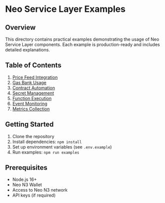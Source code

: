 # Neo Service Layer Examples

## Overview
This directory contains practical examples demonstrating the usage of Neo Service Layer components. Each example is production-ready and includes detailed explanations.

## Table of Contents
1. [Price Feed Integration](#price-feed-integration)
2. [Gas Bank Usage](#gas-bank-usage)
3. [Contract Automation](#contract-automation)
4. [Secret Management](#secret-management)
5. [Function Execution](#function-execution)
6. [Event Monitoring](#event-monitoring)
7. [Metrics Collection](#metrics-collection)

## Getting Started
1. Clone the repository
2. Install dependencies: `npm install`
3. Set up environment variables (see `.env.example`)
4. Run examples: `npm run examples`

## Prerequisites
- Node.js 16+
- Neo N3 Wallet
- Access to Neo N3 network
- API keys (if required)